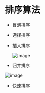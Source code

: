 # 排序算法
- 冒泡排序
- 选择排序
- 插入排序
  
  ![image](https://github.com/user-attachments/assets/08fe1737-708c-43ba-9a3a-ddc3ee07fd73)

- 归并排序

![image](https://github.com/user-attachments/assets/956f5abe-7413-4d20-bb40-915072a97b41)

- 快速排序
